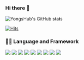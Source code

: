 ### Hi there  👋

<!--
**YongsHub/YongsHub** is a ✨ _special_ ✨ repository because its `README.md` (this file) appears on your GitHub profile.

Here are some ideas to get you started:

- 🔭 I’m currently working on ...
- 🌱 I’m currently learning ...
- 👯 I’m looking to collaborate on ...
- 🤔 I’m looking for help with ...
- 💬 Ask me about ...
- 📫 How to reach me: ...
- 😄 Pronouns: ...
- ⚡ Fun fact: ...
-->
![YongsHub's GitHub stats](https://github-readme-stats.vercel.app/api?username=YongsHub&hide=contribs,prs)

[![Hits](https://hits.seeyoufarm.com/api/count/incr/badge.svg?url=https%3A%2F%2Fgithub.com%2FYongsHub&count_bg=%23050000&title_bg=%23DF0808&icon=nextdoor.svg&icon_color=%23E7E7E7&title=hits&edge_flat=false)](https://hits.seeyoufarm.com)
### 👨‍💻 Language and Framework
<img src="https://img.shields.io/badge/JavaScript-F7DF1E?style=flat-square&logo=javascript&logoColor=white"/> <img src="https://img.shields.io/badge/Firebase-FFCA28?style=flat-square&logo=firebase&logoColor=white"/> <img src="https://img.shields.io/badge/Android-3DDC84?style=flat-square&logo=android&logoColor=black"/> <img src="https://img.shields.io/badge/Android Studio-3DDC84?style=flat-square&logo=android studio&logoColor=black"/> <img src="https://img.shields.io/badge/ Node.js-39933?style=flat-square&logo=node.js&logoColor=white"/> <img src="https://img.shields.io/badge/MongoDB-47A248?style=flat-square&logo=node.js&logoColor=white"/> <img src="https://img.shields.io/badge/MongoDB-47A248?style=flat-square&logo=node.js&logoColor=black"/> <img src="https://img.shields.io/badge/MySQL-4479A1?style=flat-square&logo=node.js&logoColor=white"/> <img src="https://img.shields.io/badge/GraphQL-E10098?style=flat-square&logo=node.js&logoColor=white"/> 
